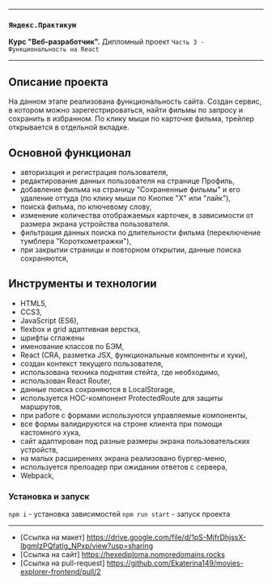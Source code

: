-----

### `Яндекс.Практикум`
**Курс "Веб-разработчик".** Дипломный проект `Часть 3 - Функциональность на React`

-----

## Описание проекта

На данном этапе реализована функциональность сайта. Создан сервис, в котором можно зарегестрироваться, найти фильмы по запросу и сохранить в избранном. По клику мыши по карточке фильма, трейлер открывается в отдельной вкладке.

## Основной функционал
* авторизация и регистрация пользователя,
* редактирование данных пользователя на странице Профиль,
* добавление фильма на страницу "Сохраненные фильмы" и его удаление оттуда (по клику мыши по Кнопке "Х" или "лайк"),
*  поиска фильма, по ключевому слову,
* изменение количества отображаемых карточек, в зависимости от размера экрана устройства пользователя.
* фильтрация данных поиска по длительности фильма (переключение тумблера "Короткометражки"),
* при закрытии страницы и повторном открытии, данные поиска сохраняются,

## Инструменты и технологии
* HTML5,
* CCS3,
* JavaScript (ES6),
* flexbox и grid адаптивная верстка,
* шрифты сглажены
* именование классов по БЭМ,
* React (CRA, разметка JSX, функциональные компоненты и хуки),
* создан контекст текущего пользователя,
* использована техника поднятия стейта, где необходимо,
* использован React Router,
* данные поиска сохраняются в LocalStorage,
* используется HOC-компонент ProtectedRoute для защиты маршрутов,
* при работе с формами используются управляемые компоненты,
* все формы валидируются на строне клиента при помощи кастомного хука,
* сайт адаптирован под разные размеры экрана пользовательских устройств,
* на малых расширениях экрана реализовано бургер-меню,
* используется прелоадер при ожидании ответов с сервера,
* Webpack,



### Установка и запуск

`npm i` - установка зависимостей
`npm run start` - запуск проекта

---

- [Ссылка на макет] https://drive.google.com/file/d/1pS-MjfrDhjssX-lbgmIzPQfatIg_NPxp/view?usp=sharing
- [Ссылка на сайт] https://hexediploma.nomoredomains.rocks
- [Ссылка на pull-request] https://github.com/Ekaterina149/movies-explorer-frontend/pull/2

